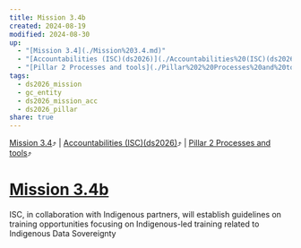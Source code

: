 ```yaml
---
title: Mission 3.4b
created: 2024-08-19
modified: 2024-08-30
up:
  - "[Mission 3.4](./Mission%203.4.md)"
  - "[Accountabilities (ISC)(ds2026)](./Accountabilities%20(ISC)(ds2026).md)"
  - "[Pillar 2 Processes and tools](./Pillar%202%20Processes%20and%20tools.md)"
tags:
  - ds2026_mission
  - gc_entity
  - ds2026_mission_acc
  - ds2026_pillar
share: true
---
```

[Mission 3.4](./Mission%203.4.md)⤴️ | [Accountabilities (ISC)(ds2026)](./Accountabilities%20(ISC)(ds2026).md)⤴️ | [Pillar 2 Processes and tools](./Pillar%202%20Processes%20and%20tools.md)⤴️
# [Mission 3.4b](Mission%203.4b.md)
ISC, in collaboration with Indigenous partners, will establish guidelines on training opportunities focusing on Indigenous-led training related to Indigenous Data Sovereignty
